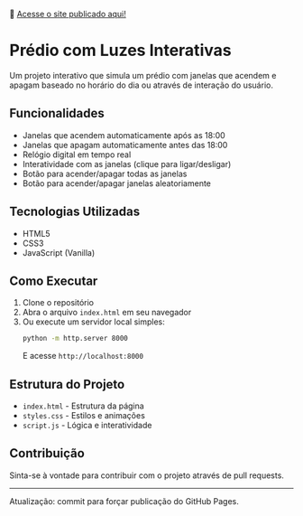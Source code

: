 🔗 [Acesse o site publicado aqui!](https://celosmaug.github.io/predio-com-luzes/)

# Prédio com Luzes Interativas

Um projeto interativo que simula um prédio com janelas que acendem e apagam baseado no horário do dia ou através de interação do usuário.

## Funcionalidades

- Janelas que acendem automaticamente após as 18:00
- Janelas que apagam automaticamente antes das 18:00
- Relógio digital em tempo real
- Interatividade com as janelas (clique para ligar/desligar)
- Botão para acender/apagar todas as janelas
- Botão para acender/apagar janelas aleatoriamente

## Tecnologias Utilizadas

- HTML5
- CSS3
- JavaScript (Vanilla)

## Como Executar

1. Clone o repositório
2. Abra o arquivo `index.html` em seu navegador
3. Ou execute um servidor local simples:
   ```bash
   python -m http.server 8000
   ```
   E acesse `http://localhost:8000`

## Estrutura do Projeto

- `index.html` - Estrutura da página
- `styles.css` - Estilos e animações
- `script.js` - Lógica e interatividade

## Contribuição

Sinta-se à vontade para contribuir com o projeto através de pull requests.

---
Atualização: commit para forçar publicação do GitHub Pages. 